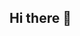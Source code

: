 ## Hi there 👋

<!--
- 🔭 I’m currently working on markdown
- 🌱 I’m currently learning java script
- 📫 How to reach me: s574367@nwmissouri.edu
-->
